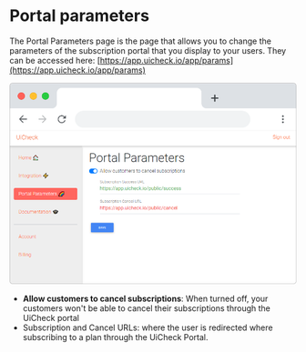 # Portal parameters

The Portal Parameters page is the page that allows you to change the parameters of the subscription portal that you display to your users. They can be accessed here: [https://app.uicheck.io/app/params](https://app.uicheck.io/app/params)

![](../.gitbook/assets/frame_chrome_mac_light-29.png)

* **Allow customers to cancel subscriptions**: When turned off, your customers won't be able to cancel their subscriptions through the UiCheck portal
* Subscription and Cancel URLs: where the user is redirected where subscribing to a plan through the UiCheck Portal.

